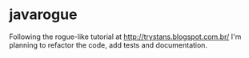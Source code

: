 # javarogue
Following the rogue-like tutorial at http://trystans.blogspot.com.br/
I'm planning to refactor the code, add tests and documentation.

